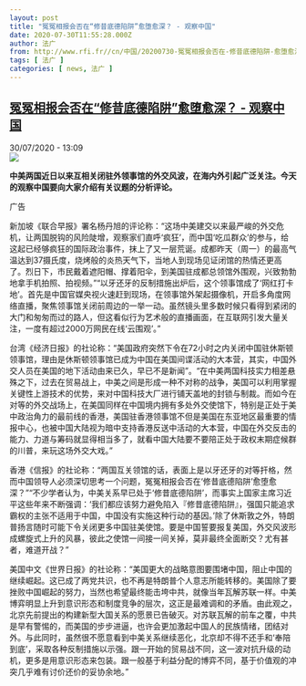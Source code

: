 ```yaml
---
layout: post
title: "冤冤相报会否在“修昔底德陷阱”愈堕愈深？ - 观察中国"
date: 2020-07-30T11:55:28.000Z
author: 法广
from: http://www.rfi.fr//cn/中国/20200730-冤冤相报会否在-修昔底德陷阱-愈堕愈深
tags: [ 法广 ]
categories: [ news, 法广 ]
---
```

<!--1596110128000-->
[冤冤相报会否在“修昔底德陷阱”愈堕愈深？ - 观察中国](http://www.rfi.fr//cn/%E4%B8%AD%E5%9B%BD/20200730-%E5%86%A4%E5%86%A4%E7%9B%B8%E6%8A%A5%E4%BC%9A%E5%90%A6%E5%9C%A8-%E4%BF%AE%E6%98%94%E5%BA%95%E5%BE%B7%E9%99%B7%E9%98%B1-%E6%84%88%E5%A0%95%E6%84%88%E6%B7%B1)
------

<div>
<div>30/07/2020 - 13:09</div><img src="https://s.rfi.fr/media/display/b924eafe-1316-11ea-a8fc-005056a99247/w:310/p:16x9/2018-04-26t144038z_696522936_rc148d278e90_rtrmadp_3_usa-trade-china-regulations_0.jpg"><p><strong>中美两国近日以来互相关闭驻外领事馆的外交风波，在海内外引起广泛关注。今天的观察中国要向大家介绍有关议题的分析评论。</strong></p><div class="t-content__body u-clearfix"><div class="m-interstitial"><div class="m-interstitial__ad"><divclass="m-block-ad "data-tms-ad-type="box"data-tms-ad-status="idle"data-tms-ad-pos="1"><div class="m-block-ad__label"><span class="m-block-ad__label__text">广告</span></div><div class="m-block-ad__content"></div></div></div></div><p>新加坡《联合早报》署名杨丹旭的评论称：“这场中美建交以来最严峻的外交危机，让两国脱钩的风险陡增，观察家们直呼‘疯狂’，而中国‘吃瓜群众’的参与，给这起已经够疯狂的国际政治事件，抹上了又一层荒诞。成都昨天（周一）的最高气温达到37摄氏度，烧烤般的炎热天气下，当地人到现场见证闭馆的热情还更高了。烈日下，市民戴着遮阳帽、撑着阳伞，到美国驻成都总领馆外围观，兴致勃勃地拿手机拍照、拍视频。”“以牙还牙的反制措施出炉后，这个领事馆成了‘网红打卡地’。首先是中国官媒央视火速赶到现场，在领事馆外架起摄像机，开启多角度网络直播，聚焦领事馆关闭前周边的一举一动。虽然镜头里多数时候只看得到紧闭的大门和匆匆而过的路人，但这看似行为艺术般的直播画面，在互联网引发大量关注，一度有超过2000万网民在线‘云围观’。”</p><p>台湾《经济日报》的社论称：“美国政府突然下令在72小时之内关闭中国驻休斯顿领事馆，理由是休斯顿领事馆已成为中国在美国间谍活动的大本营，其实，中国外交人员在美国的地下活动由来已久，早已不是新闻”。“在中美两国科技实力相差悬殊之下，过去在贸易战上，中美之间是形成一种不对称的战争，美国可以利用掌握关键性上游技术的优势，来对中国科技大厂进行铺天盖地的封锁与制裁。而如今在对等的外交战场上，在美国同样在中国境内拥有多处外交使馆下，特别是正处于美中政治角力的最前线的香港，美国驻香港领事馆不但是美国在东亚地区最重要的情报中心，也被中国大陆视为暗中支持香港反送中活动的大本营，中国在外交反击的能力、力道与筹码就显得相当多了，就看中国大陆要不要陪正处于政权末期症候群的川普，来玩这场外交大戏。”</p><p>香港《信报》的社论称：“两国互关领馆的话，表面上是以牙还牙的对等扞格，然而中国领导人必须深切思考一个问题，冤冤相报会否在‘修昔底德陷阱’愈堕愈深？”“不少学者认为，中美关系早已处于‘修昔底德陷阱’，而事实上国家主席习近平这些年来不断强调：‘我们都应该努力避免陷入『修昔底德陷阱』，强国只能追求霸权的主张不适用于中国，中国没有实施这种行动的基因。’除了休斯敦之外，特朗普扬言随时可能下令关闭更多中国驻美使馆。要是中国誓要报复美国，外交风波形成螺旋式上升的风暴，彼此之使馆一间接一间关掉，莫非最终全面断交？尤有甚者，难道开战？”</p><p>美国中文《世界日报》的社论称：“美国更大的战略意图要围堵中国，阻止中国的继续崛起。这已成了两党共识，也不再是特朗普个人意志所能转移的。美国除了要挫败中国崛起的努力，当然也希望最终能击垮中共，就像当年瓦解苏联一样。中美博弈明显上升到意识形态和制度竞争的层次，这正是最难调和的矛盾。由此观之，北京先前提出的构建新型大国关系的愿景已告破灭。对苏联瓦解的前车之覆，中共是早有警惕的，而美国的步步进逼，也许会更加激起中国人的民族情绪，团结对外。与此同时，虽然很不愿意看到中美关系继续恶化，北京却不得不还手和‘奉陪到底’，采取各种反制措施以示强。跟一开始的贸易战不同，这一波对抗升级的动机，更多是用意识形态来包装。跟一般基于利益分配的博弈不同，基于价值观的冲突几乎难有讨价还价的妥协余地。”</p><p> </p><div class="o-self-promo o-self-promo--nl o-self-promo--hidden" data-selfpromo-newsletter></div><div class="o-self-promo o-self-promo--app o-self-promo--hidden" data-selfpromo-app></div></div>
</div>
